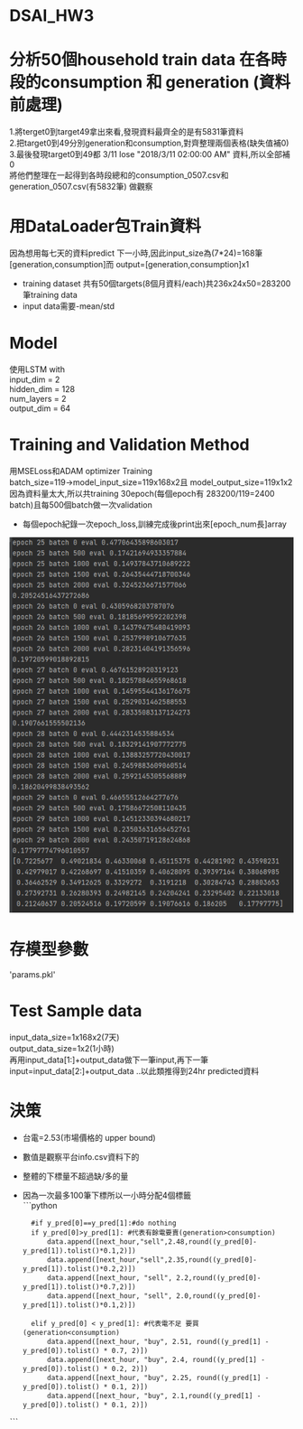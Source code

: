 # DSAI_HW3
# 分析50個household train data 在各時段的consumption 和 generation (資料前處理)  
1.將terget0到target49拿出來看,發現資料最齊全的是有5831筆資料  
2.把target0到49分別generation和consumption,對齊整理兩個表格(缺失值補0)  
3.最後發現target0到49都 3/11 lose "2018/3/11  02:00:00 AM" 資料,所以全部補0   
將他們整理在一起得到各時段總和的consumption_0507.csv和generation_0507.csv(有5832筆) 做觀察  

# 用DataLoader包Train資料   
因為想用每七天的資料predict 下一小時,因此input_size為(7*24)=168筆[generation,consumption]而 output=[generation,consumption]x1   
* training dataset 共有50個targets(8個月資料/each)共236x24x50=283200筆training data   
* input data需要-mean/std   

# Model
使用LSTM with  
              input_dim = 2   
              hidden_dim = 128  
              num_layers = 2  
              output_dim = 64
 
# Training and Validation Method  
用MSELoss和ADAM optimizer Training   
batch_size=119->model_input_size=119x168x2且 model_output_size=119x1x2   
因為資料量太大,所以共training 30epoch(每個epoch有 283200/119=2400 batch)且每500個batch做一次validation   
* 每個epoch紀錄一次epoch_loss,訓練完成後print出來[epoch_num長]array  
 
![image](https://github.com/DC07OCT/DSAI_HW3/blob/main/dsai_hw3_training_process/5.png)

# 存模型參數  
'params.pkl'  

# Test Sample data  
input_data_size=1x168x2(7天)  
output_data_size=1x2(1小時)  
再用input_data[1:]+output_data做下一筆input,再下一筆input=input_data[2:]+output_data ..以此類推得到24hr predicted資料   

# 決策
* 台電=2.53(市場價格的 upper bound)  
* 數值是觀察平台info.csv資料下的  
* 整體的下標量不超過缺/多的量  
* 因為一次最多100筆下標所以一小時分配4個標籤   
ˋˋˋpython

        #if y_pred[0]==y_pred[1]:#do nothing  
        if y_pred[0]>y_pred[1]: #代表有餘電要賣(generation>consumption)  
            data.append([next_hour,"sell",2.48,round((y_pred[0]-y_pred[1]).tolist()*0.1,2)])  
            data.append([next_hour,"sell",2.35,round((y_pred[0]-y_pred[1]).tolist()*0.2,2)])  
            data.append([next_hour, "sell", 2.2,round((y_pred[0]-y_pred[1]).tolist()*0.7,2)])  
            data.append([next_hour, "sell", 2.0,round((y_pred[0]-y_pred[1]).tolist()*0.1,2)])  

        elif y_pred[0] < y_pred[1]: #代表電不足 要買(generation<consumption)   
            data.append([next_hour, "buy", 2.51, round((y_pred[1] - y_pred[0]).tolist() * 0.7, 2)])  
            data.append([next_hour, "buy", 2.4, round((y_pred[1] - y_pred[0]).tolist() * 0.2, 2)])  
            data.append([next_hour, "buy", 2.25, round((y_pred[1] - y_pred[0]).tolist() * 0.1, 2)])  
            data.append([next_hour, "buy", 2.1,round((y_pred[1] - y_pred[0]).tolist() * 0.1, 2)])
 ˋˋˋ
      
